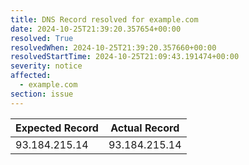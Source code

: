 ```yaml
---
title: DNS Record resolved for example.com
date: 2024-10-25T21:39:20.357654+00:00
resolved: True
resolvedWhen: 2024-10-25T21:39:20.357660+00:00
resolvedStartTime: 2024-10-25T21:09:43.191474+00:00
severity: notice
affected:
  - example.com
section: issue
---
```


| Expected Record  | Actual Record  |
|------------------|----------------|
| 93.184.215.14 | 93.184.215.14 |
